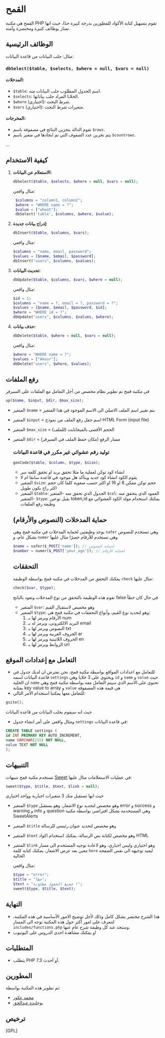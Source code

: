 # القمح

القمح هي مكتبة PHP تقوم بتسهيل كتابة الأكواد للمطورين بدرجة كبيرة جدًا، حيث انها تمتاز بوظائف كثيرة ومختصرة وآمنة.

## الوظائف الرئيسية
مثال: جلب البيانات من قاعدة البيانات:

### `dbSelect($table, $selects, $where = null, $vars = null)`

#### المدخلات:

- `$table`: اسم الجدول المطلوب جلب البيانات منه.
- `$selects`: الخلايا المراد جلب بياناتها.
- `$where` (اختياري): شرط البحث.
- `$vars` (اختياري): متغيرات شرط البحث.

#### المخرجات:

- تقوم الدالة بتخزين النتائج في مصفوفة باسم `$rows`.
- يتم تخزين عدد الصفوف التي تم ايجادها في متغير باسم `$countrows`.

...

## كيفية الاستخدام

1. **الاستعلام عن البيانات:**
    ```php
    dbSelect($table, $selects, $where = null, $vars = null);
    ```
    مثال واقعي:
   ```php
    $columns = "column1, column2";
    $where = "WHERE name = ?";
    $value = ["wheat"];
    dbSelect('table', $columns, $where, $value);
    ```
   

3. **إدراج بيانات جديدة:**
    ```php
    dbInsert($table, $columns, $vars);
    ```
    مثال واقعي:
    ```php
    $columns = "name, email, password";
    $values = [$name, $email, $password];
    dbInsert("users", $columns, $values);
    ```

4. **تحديث البيانات:**

    ```php
    dbUpdate($table, $columns, $vars, $where = null);
    ```
    مثال واقعي:
    ```php
    $id = 1;
    $columns = "name = ?, email = ?, password = ?";
    $values = [$name, $email, $password, $id];
    $where = "WHERE id = ?";
    dbUpdate("users", $columns, $values, $where);
    ```

5.  **حذف بيانات:**
  
    ```php
    dbDelete($table, $where = null, $vars = null);
    ```
    مثال واقعي:
    ```php
    $where = "WHERE name = ?";
    $values = ["Akour"];
    dbDelete("users", $where, $values);
    ```

## رفع الملفات
في مكتبة قمح تم تطوير نظام مخصص من أجل التعامل مع الملفات على السيرفر

```php
up($name, $input, $dir, $max_size);
```
- المتغير `$name` = يتم تغيير اسم الملف الاصلي الى الاسم الموجود في هذا المتغير
- المتغير `$input` = اسم حقل رفع الملف من نموذج HTML Form (input file)
- المتغير `$max_size` = الحجم الأقصى بالميجابايت (للملف)
- المتغير `$dir` = مسار الرفع (مكان حفظ الملف في السيرفر)

  ### توليد رقم عشوائي غير مكرر في قاعدة البيانات
  ```php
  genCode($table, $column, $type, $size);
  ```
   - انشاء كود توكن لعملية ما مثلا تحقق بريد او تحقق كلمة سر
   - يقوم الكود انشاء كود جديد ويتأكد هل موجود في قاعدة سابقا ام لا
   - المتغير `$size`: حجم توكن ممكن  8 او 16 او اكثر حسب صعوبة كلما كان حجم اكثر راح يكون طويل
   - المتغير `$table`: الجدول الذي تحقق منه
   -المتغير `$col`: العمود الذي يتحقق منه
   -المتغير `$type`: يقبل نوعين token,id
يمكنك استخدام مولد الكود العشوائي مع وظيفة رفع الملفات

  ## حماية المدخلات (النصوص والأرقام)
  يوجد وظيفتين لحماية المدخلات في مكتبة قمح وهي `safer` وهي تستخدم للنصوص بشكل عام، و `numer` وهي تستخدم للأرقام حصرًا
  مثال عليها
  ```php
  $name = safer($_POST['name']); // لحماية النصوص
  $number = numer($_POST['your_age']); // لحماية الأرقام
  ```

  ## التحققات
  يمكنك التحقق من المدخلات في مكتبة قمح بواسطة الوظيفة `check`
  مثال عليها:
  ```php
  check($var, $type);
  ```
  تقوم هذه الوظيفة بالتحقق من نوع المدخلات وتعود بالناتج false في حال كان خطأ
  - المتغير `$var`: وهو مخصص لاستقبال القيم
  - المتغير `$type`: وهو لتحديد نوع القيم، وأنواع التحققات في مكتبة قمح هي:
    1. الأرقام ويرمز لها بـ num
    2. البريد الالكتروني، ويرمز له بـ email
    3. النصوص ويرمز لها بـ txt
    4. الحروف العربية ويرمز لها بـ ar
    5. الحروف اللاتينية ويرمز لها بـ en
    6. الروابط ويرمز لها بـ url

## التعامل مع إعدادات الموقع

  - للتعامل مع اعدادات المواقع بواسطة مكتبة قمح، نحن نفترض ان لديك جدول في قاعدة البيانات اسمه `settings` ويحتوي على 3 خلايا وهي `id` و `name` و `value` حيث ان الخلية `name` تحتوي على الاسم الذي سيتم التعامل معه بواسطة مكتبة قمح وهي بمثابة key value to array و `value` هي قيمة هذه المصفوفة
  - للتعامل معها يمكننا استخدام الأمر التالي:
  ```php
  gsite();
  ```
 حيث انه سيقوم بجلب البيانات من قاعدة البيانات
  - ومثال واقعي على أمر انشاء جدول `settings` في قاعدة البيانات:
  ```sql
  CREATE TABLE settings (
  id INT PRIMARY KEY AUTO_INCREMENT,
  name VARCHAR(255) NOT NULL,
  value TEXT NOT NULL
  );
  ```
## التنبيهات
  تستخدم مكتبة قمح تنبيهات [Sweet](https://github.com/sweetalert2/sweetalert2) في عمليات الاستعلامات
  مثال عليها:
  ```php
  sweet($type, $title, $text, $link = null);
  ```
  حيث انها تستقبل منك 3 متغيرات اجبارية وواحد اختياري
  - المتغير `$type` وهو مخصص لتحديد نوع الاشعار، وهو يستقبل error و success و warning و info و question وهي المستخدمة بشكل افتراضي بواسطة مكتبة SweetAlerts
  - المتغير `$title` وهو مخصص لتحديد عنوان رئيسي للرسالة
  - المتغير `$text` وهو مخصص لكتابة نص الرسالة، يمكنك استخدام اكواد HTML
  - المتغير `$link` وهو اختياري وليس اجباري، وهو لاعادة توجيه المستخدم الى مسار معين بعد عرض الاشعار، يمكنك كتابة كلمة `here` ليعيد توجيهه الى نفس الصفحة الحالية

    مثال واقعي:
    ```php
    $type = "error";
    $title = "خطأ";
    $text = "جميع الحقول مطلوبة !";
    sweet($type, $title, $text);
    ```

## النهاية
  - هذا الشرح مختصر بشكل كامل وذلك لأجل توضيح الامور الأساسية في هذه المكتبة، لتتعرف على امور أكثر حول هذه المكتبة توجه الى المسار `includes/functions.php` وستجد عند كل وظيفة شرح عام عنها.
  - او يمكنك مشاهدة احدى الدروس على اليوتيوب
## المتطلبات

- يتطلب PHP 7.3 أو أحدث.

## المطورين
تم تطوير هذه المكتبة بواسطة:
- [محمد عكور](https://github.com/akourpro)
- [بوجليدة عبدالحق](https://github.com/abdelhakpro)

## ترخيص

[GPL]
